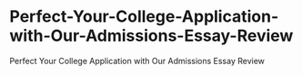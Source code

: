 # Perfect-Your-College-Application-with-Our-Admissions-Essay-Review
Perfect Your College Application with Our Admissions Essay Review
